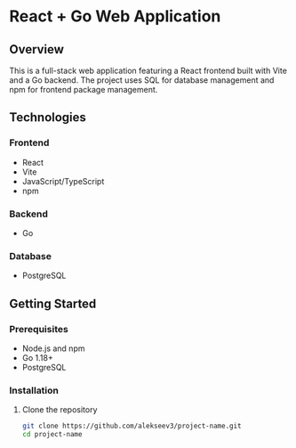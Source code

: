 # React + Go Web Application

## Overview

This is a full-stack web application featuring a React frontend built with Vite and a Go backend. The project uses SQL for database management and npm for frontend package management.

## Technologies

### Frontend
- React
- Vite
- JavaScript/TypeScript
- npm

### Backend
- Go

### Database
- PostgreSQL

## Getting Started

### Prerequisites
- Node.js and npm
- Go 1.18+
- PostgreSQL 

### Installation

1. Clone the repository
   ```sh
   git clone https://github.com/alekseev3/project-name.git
   cd project-name